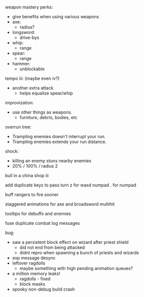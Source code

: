 
weapon mastery perks:
  - give benefits when using various weapons
  - axe:
    - radius?
  - longsword:
    - drive-bys
  - whip:
    - range
  - spear:
    - range
  - hammer:
    - unblockable

tempo iii: (maybe even iv?)
  - another extra attack
    - helps equalize spear/whip

improvization:
  - use other things as weapons.
    - furniture, debris, bodies, etc

overrun tree:
  - Trampling enemies doesn't interrupt your run.
  - Trampling enemies extends your run distance.

shock:
  - killing an enemy stuns nearby enemies
  - 20% / 100% / radius 2

bull in a china shop iii

add duplicate keys to pass turn
  z for wasd
  numpad . for numpad

buff rangers to fire sooner

staggered animations for axe and broadsword multihit

tooltips for debuffs and enemies


fuse duplicate combat log messages

bug:
  - saw a persistent block effect on wizard after priest shield
    - did not end from being attacked
    - didnt repro when spawning a bunch of priests and wizards
  - exp message desync
  - leftover ragdolls
    - maybe something with high pending animation queues?
  - a million memory leaks!
    - ragdolls - fixed
    - block masks
  - spooky non-debug build crash
  
